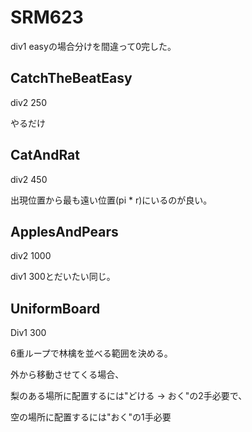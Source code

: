 # SRM623
div1 easyの場合分けを間違って0完した。

## CatchTheBeatEasy
div2 250

やるだけ

## CatAndRat
div2 450

出現位置から最も遠い位置(pi * r)にいるのが良い。

## ApplesAndPears
div2 1000

div1 300とだいたい同じ。

## UniformBoard
Div1 300

6重ループで林檎を並べる範囲を決める。

外から移動させてくる場合、

梨のある場所に配置するには"どける -> おく"の2手必要で、

空の場所に配置するには"おく"の1手必要
